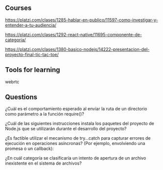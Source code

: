 ## Courses

https://platzi.com/clases/1285-hablar-en-publico/11597-como-investigar-y-entender-a-tu-audiencia/

https://platzi.com/clases/1292-react-native/11695-componente-de-categoria/

https://platzi.com/clases/1380-basico-nodejs/14222-presentacion-del-proyecto-final-tic-tac-toe/

## Tools for learning

webrtc

## Questions

¿Cuál es el comportamiento esperado al enviar la ruta de un directorio como parámetro a la función require()?

¿Cuál de las siguientes instrucciones instala los paquetes del proyecto de Node.js que se utilizarán durante el desarrollo del proyecto?

¿Es factible utilizar el mecanismo de try…catch para capturar errores de ejecución en operaciones asíncronas? (Por ejemplo, envolviendo una promesa o un callback):

¿En cuál categoría se clasificaría un intento de apertura de un archivo inexistente en el sistema de archivos?
